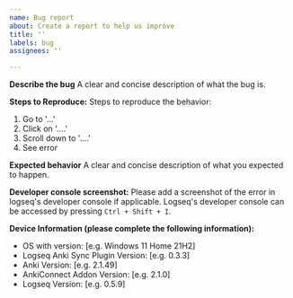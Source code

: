 ```yaml
---
name: Bug report
about: Create a report to help us improve
title: ''
labels: bug
assignees: ''

---
```


**Describe the bug**
A clear and concise description of what the bug is.

**Steps to Reproduce:**
Steps to reproduce the behavior:
1. Go to '...'
2. Click on '....'
3. Scroll down to '....'
4. See error

**Expected behavior**
A clear and concise description of what you expected to happen.

**Developer console screenshot:**
Please add a screenshot of the error in logseq's developer console if applicable. Logseq's developer console can be accessed by pressing `Ctrl + Shift + I`.

**Device Information (please complete the following information):**
 - OS with version: [e.g. Windows 11 Home 21H2] 
 - Logseq Anki Sync Plugin Version: [e.g. 0.3.3]
 - Anki Version: [e.g. 2.1.49]
 - AnkiConnect Addon Version: [e.g. 2.1.0]
 - Logseq Version: [e.g. 0.5.9]
